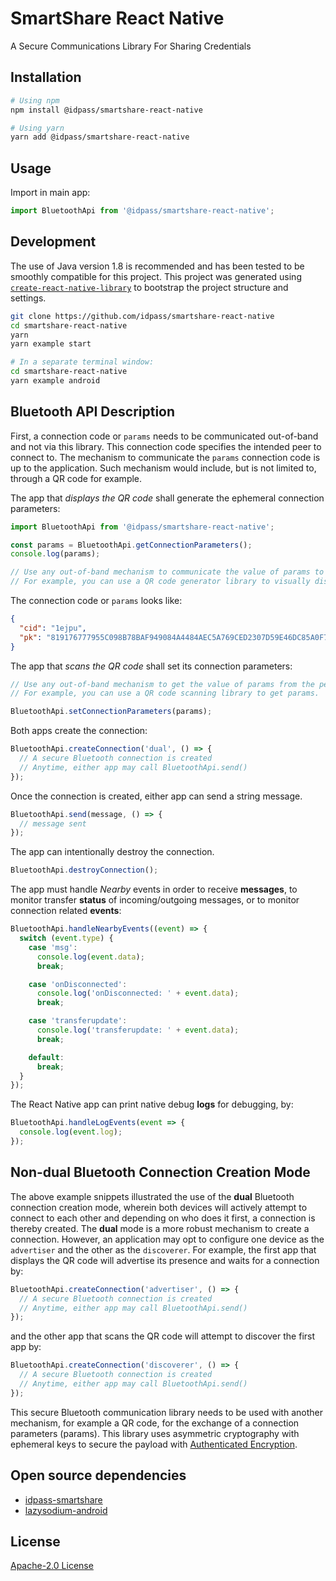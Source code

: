 # SmartShare React Native

A Secure Communications Library For Sharing Credentials

## Installation

```bash
# Using npm
npm install @idpass/smartshare-react-native

# Using yarn
yarn add @idpass/smartshare-react-native
```

## Usage

Import in main app:

```javascript
import BluetoothApi from '@idpass/smartshare-react-native';
```

## Development

The use of Java version 1.8 is recommended and has been tested to be smoothly compatible for this project. This project was generated using [`create-react-native-library`](https://www.npmjs.com/package/create-react-native-library) to bootstrap the project structure and settings.

```bash
git clone https://github.com/idpass/smartshare-react-native
cd smartshare-react-native
yarn
yarn example start

# In a separate terminal window:
cd smartshare-react-native
yarn example android
```

## Bluetooth API Description

First, a connection code or `params` needs to be communicated out-of-band and not via this library. This connection code specifies the intended peer to connect to. The mechanism to communicate the `params` connection code is up to the application. Such mechanism would include, but is not limited to, through a QR code for example.

The app that _displays the QR code_ shall generate the ephemeral connection parameters:

```javascript
import BluetoothApi from '@idpass/smartshare-react-native';

const params = BluetoothApi.getConnectionParameters();
console.log(params);

// Use any out-of-band mechanism to communicate the value of params to the peer device.
// For example, you can use a QR code generator library to visually display params.
```

The connection code or `params` looks like:

```json
{
  "cid": "1ejpu",
  "pk": "819176777955C098B78BAF949084A4484AEC5A769CED2307D59E46DC85A0F758"
}
```

The app that _scans the QR code_ shall set its connection parameters:

```javascript
// Use any out-of-band mechanism to get the value of params from the peer device.
// For example, you can use a QR code scanning library to get params.

BluetoothApi.setConnectionParameters(params);
```

Both apps create the connection:

```javascript
BluetoothApi.createConnection('dual', () => {
  // A secure Bluetooth connection is created
  // Anytime, either app may call BluetoothApi.send()
});
```

Once the connection is created, either app can send a string message.

```javascript
BluetoothApi.send(message, () => {
  // message sent
});
```

The app can intentionally destroy the connection.

```javascript
BluetoothApi.destroyConnection();
```

The app must handle _Nearby_ events in order to receive **messages**, to monitor transfer **status** of incoming/outgoing messages, or to monitor connection related **events**:

```javascript
BluetoothApi.handleNearbyEvents((event) => {
  switch (event.type) {
    case 'msg':
      console.log(event.data);
      break;

    case 'onDisconnected':
      console.log('onDisconnected: ' + event.data);
      break;

    case 'transferupdate':
      console.log('transferupdate: ' + event.data);
      break;

    default:
      break;
  }
});
```

The React Native app can print native debug **logs** for debugging, by:

```javascript
BluetoothApi.handleLogEvents(event => {
  console.log(event.log);
});
```

## Non-dual Bluetooth Connection Creation Mode

The above example snippets illustrated the use of the **dual** Bluetooth connection creation mode, wherein both devices will actively attempt to connect to each other and depending on who does it first, a connection is thereby created. The **dual** mode is a more robust mechanism to create a connection. However, an application may opt to configure one device as the `advertiser` and the other as the `discoverer`. For example, the first app that displays the QR code will advertise its presence and waits for a connection by:

```javascript
BluetoothApi.createConnection('advertiser', () => {
  // A secure Bluetooth connection is created
  // Anytime, either app may call BluetoothApi.send()
});
```

and the other app that scans the QR code will attempt to discover the first app by:

```javascript
BluetoothApi.createConnection('discoverer', () => {
  // A secure Bluetooth connection is created
  // Anytime, either app may call BluetoothApi.send()
});
```

This secure Bluetooth communication library needs to be used with another mechanism, for example a QR code, for the exchange of a connection parameters (params). This library uses asymmetric cryptography with ephemeral keys to secure the payload with [Authenticated Encryption](https://en.wikipedia.org/wiki/Authenticated_encryption).

## Open source dependencies

- [idpass-smartshare](https://github.com/idpass/idpass-smartshare)
- [lazysodium-android](https://github.com/terl/lazysodium-android)

## License

[Apache-2.0 License](LICENSE)
